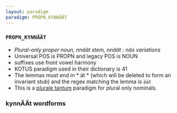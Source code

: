 ```yaml
---
layout: paradigm
paradigm: PROPN_KYNNÄÄT
---
```

### ` PROPN_KYNNÄÄT `

* _Plural-only proper noun, nnäät stem, nnäät : näs variations_
* Universal POS is PROPN and legacy POS is NOUN
* suffixes use front vowel harmony
* KOTUS paradigm used in their dictionary is 41
* The lemmas must end in * ät * (which will be deleted to form an invariant stub) and the regex matching the lemma is ` äät `
* This is a [plurale tantum](https://en.wikipedia.org/wiki/Plurale_tantum) paradigm for plural only nominals.

### kynnÄÄt wordforms


